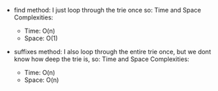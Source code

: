 - find method: I just loop through the trie once so:
    Time and Space Complexities:
    - Time: O(n)
    - Space: O(1)

- suffixes method: I also loop through the entire trie once, but we dont know how deep the trie is, so:
    Time and Space Complexities:
    - Time: O(n)
    - Space: O(n)